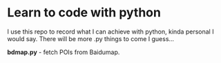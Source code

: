 # **Learn to code with python**

I use this repo to record what I can achieve with python, kinda personal I would say.
There will be more .py things to come I guess...

**bdmap.py** - fetch POIs from Baidumap.